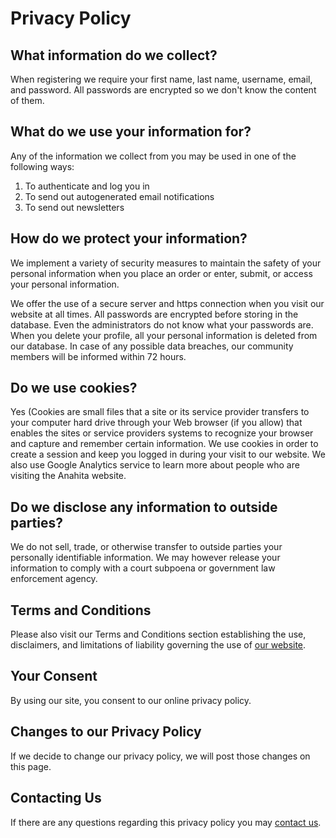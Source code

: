 # Privacy Policy

## What information do we collect?

When registering we require your first name, last name, username, email, and password. All passwords are encrypted so we don't know the content of them.

## What do we use your information for?

Any of the information we collect from you may be used in one of the following ways:

1. To authenticate and log you in
2. To send out autogenerated email notifications
3. To send out newsletters

## How do we protect your information?

We implement a variety of security measures to maintain the safety of your personal information when you place an order or enter, submit, or access your personal information.

We offer the use of a secure server and https connection when you visit our website at all times. All passwords are encrypted before storing in the database. Even the administrators do not know what your passwords are. When you delete your profile, all your personal information is deleted from our database. In case of any possible data breaches, our community members will be informed within 72 hours.

## Do we use cookies?

Yes (Cookies are small files that a site or its service provider transfers to your computer hard drive through your Web browser (if you allow) that enables the sites or service providers systems to recognize your browser and capture and remember certain information. We use cookies in order to create a session and keep you logged in during your visit to our website. We also use Google Analytics service to learn more about people who are visiting the Anahita website.

## Do we disclose any information to outside parties?

We do not sell, trade, or otherwise transfer to outside parties your personally identifiable information. We may however release your information to comply with a court subpoena or government law enforcement agency.

## Terms and Conditions

Please also visit our Terms and Conditions section establishing the use, disclaimers, and limitations of liability governing the use of [our website](/pages/tos).

## Your Consent

By using our site, you consent to our online privacy policy.

## Changes to our Privacy Policy

If we decide to change our privacy policy, we will post those changes on this page.

## Contacting Us

If there are any questions regarding this privacy policy you may [contact us](/pages/contact).
